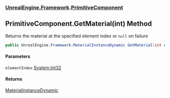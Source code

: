 ### [UnrealEngine.Framework](./UnrealEngine-Framework.md 'UnrealEngine.Framework').[PrimitiveComponent](./PrimitiveComponent.md 'UnrealEngine.Framework.PrimitiveComponent')
## PrimitiveComponent.GetMaterial(int) Method
Returns the material at the specified element index or `null` on failure  
```csharp
public UnrealEngine.Framework.MaterialInstanceDynamic GetMaterial(int elementIndex);
```
#### Parameters
<a name='UnrealEngine-Framework-PrimitiveComponent-GetMaterial(int)-elementIndex'></a>
`elementIndex` [System.Int32](https://docs.microsoft.com/en-us/dotnet/api/System.Int32 'System.Int32')  
  
#### Returns
[MaterialInstanceDynamic](./MaterialInstanceDynamic.md 'UnrealEngine.Framework.MaterialInstanceDynamic')  
